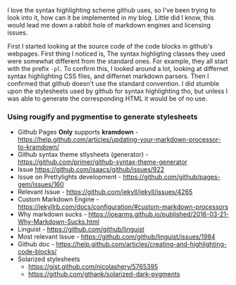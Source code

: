 I love the syntax highlighting scheme github uses, so I've been trying to look into it, how can it be implemented in my blog. Little did I know, this would lead me down a rabbit hole of markdown engines and licensing issues.

First I started looking at the source code of the code blocks in github's webpages. First thing I noticed is, The syntax highligting classes they used were somewhat different from the standard ones. For example, they all start with the prefix `-pl`. To confirm this, I looked around a lot, looking at differnet syntax highlighting CSS files, and differnet markdown parsers. Then I confirmed that github doesn't use the standard convention. I did stumble upon the stylesheets used by github for syntax highlighting tho, but unless I was able to generate the corresponding HTML it would be of no use.

### Using rougify and pygmentise to generate stylesheets

- Github Pages **Only** supports **kramdown** - https://help.github.com/articles/updating-your-markdown-processor-to-kramdown/
- Github syntax theme stlysheets (generator) - https://github.com/primer/github-syntax-theme-generator
- Issue https://github.com/isaacs/github/issues/922
- Issue on Prettylights development - https://github.com/github/pages-gem/issues/160
- Relevant Issue - https://github.com/jekyll/jekyll/issues/4265
- Custom Markdown Engine - https://jekyllrb.com/docs/configuration/#custom-markdown-processors
- Why markdown sucks - https://joearms.github.io/published/2016-03-21-Why-Markdown-Sucks.html
- Linguist - https://github.com/github/linguist
- Most relevant Issue - https://github.com/github/linguist/issues/1984
- Github doc - https://help.github.com/articles/creating-and-highlighting-code-blocks/
- Solarized stylesheets
  - https://gist.github.com/nicolashery/5765395
  - https://github.com/gthank/solarized-dark-pygments
